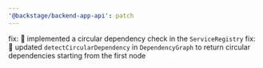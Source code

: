 ```yaml
---
'@backstage/backend-app-api': patch
---
```


fix: :bug: implemented a circular dependency check in the `ServiceRegistry`
fix: :bug: updated `detectCircularDependency` in `DependencyGraph` to return circular dependencies starting from the first node
